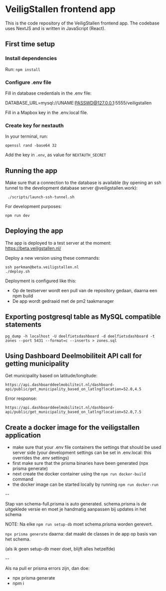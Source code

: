 # VeiligStallen frontend app

This is the code repository of the VeiligStallen frontend app. The codebase uses NextJS and is written in JavaScript (React).

## First time setup

### Install dependencies

Run: `npm install`

### Configure .env file

Fill in database credentials in the .env file:

DATABASE_URL=mysql://UNAME:PASSWD@127.0.0.1:5555/veiligstallen

Fill in a Mapbox key in the .env.local file.

### Create key for nextauth

In your terminal, run:

    openssl rand -base64 32

Add the key in `.env`, as value for `NEXTAUTH_SECRET`

## Running the app

Make sure that a connection to the database is available (by opening an ssh tunnel to the development database server @veiligstallen.work):

     ./scripts/launch-ssh-tunnel.sh

For development purposes:

    npm run dev

## Deploying the app

The app is deployed to a test server at the moment: https://beta.veiligstallen.nl/

Deploy a new version using these commands:

    ssh parkman@beta.veiligstallen.nl
    ./deploy.sh

Deployment is configured like this:

- Op de testserver wordt een pull van de repository gedaan, daarna een npm build
- De app wordt gedraaid met de pm2 taakmanager

## Exporting postgresql table as MySQL compatible statements

    pg_dump -h localhost -U deelfietsdashboard -d deelfietsdashboard -t zones --port 5431 --format=c --inserts > zones.sql

## Using Dashboard Deelmobiliteit API call for getting municipality

Get municipality based on latitude/longitude:

    https://api.dashboarddeelmobiliteit.nl/dashboard-api/public/get_municipality_based_on_latlng?location=52.0,4.5

Error response:

    https://api.dashboarddeelmobiliteit.nl/dashboard-api/public/get_municipality_based_on_latlng?location=52.0,7.5

## Create a docker image for the veiligstallen application

- make sure that your .env file containers the settings that should be used server side (your development settings can be set in .env.local: this overrides the .env settings)
- first make sure that the prisma binaries have been generated (npx prisma generate)
- next create the docker container using the `npm run docker-build` command
- the docker image can be started locally by running `npm run docker-run`

--

Stap van schema-full.prisma is auto generated.
schema.prisma is de uitgeklede versie en moet je handmatig aanpassen bij updates in het schema

NOTE: Na elke `npm run setup-db` moet schema.prisma worden gerevert.

`npx prisma generate` daarna: dat maakt de classes in de app op basis van het schema.

(als ik geen setup-db meer doet, blijft alles hetzelfde)

--

Als na pull er prisma errors zijn, dan doe:
- npx prisma generate
- npm i
